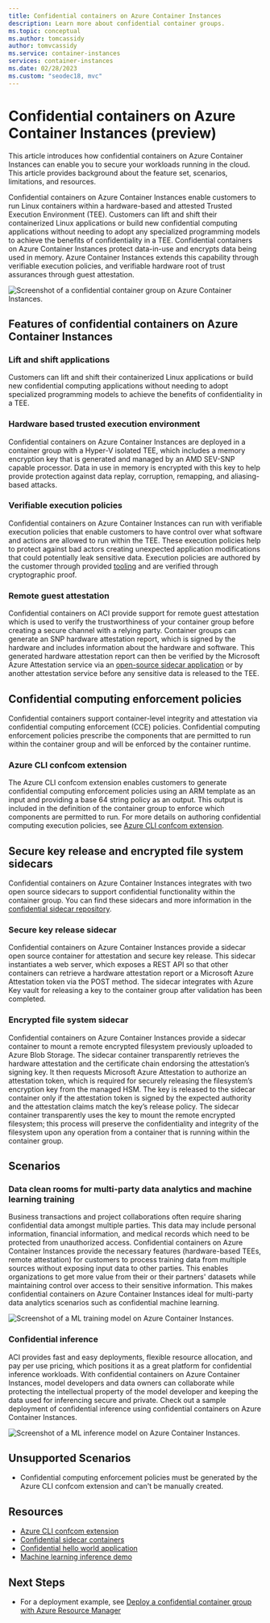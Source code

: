 ```yaml
---
title: Confidential containers on Azure Container Instances
description: Learn more about confidential container groups. 
ms.topic: conceptual
ms.author: tomcassidy
author: tomvcassidy
ms.service: container-instances
services: container-instances
ms.date: 02/28/2023
ms.custom: "seodec18, mvc"
---
```


# Confidential containers on Azure Container Instances (preview)
This article introduces how confidential containers on Azure Container Instances can enable you to secure your workloads running in the cloud. This article provides background about the feature set, scenarios, limitations, and resources.

Confidential containers on Azure Container Instances enable customers to run Linux containers within a hardware-based and attested Trusted Execution Environment (TEE). Customers can lift and shift their containerized Linux applications or build new confidential computing applications without needing to adopt any specialized programming models to achieve the benefits of confidentiality in a TEE. Confidential containers on Azure Container Instances protect data-in-use and encrypts data being used in memory. Azure Container Instances extends this capability through verifiable execution policies, and verifiable hardware root of trust assurances through guest attestation.

   ![Screenshot of a confidential container group on Azure Container Instances.](media/container-instances-confidential-containers-tutorials/confidential-containers-aci-tee.png)

## Features of confidential containers on Azure Container Instances

### Lift and shift applications 
Customers can lift and shift their containerized Linux applications or build new confidential computing applications without needing to adopt specialized programming models to achieve the benefits of confidentiality in a TEE. 

### Hardware based trusted execution environment 
Confidential containers on Azure Container Instances are deployed in a container group with a Hyper-V isolated TEE, which includes a memory encryption key that is generated and managed by an AMD SEV-SNP capable processor. Data in use in memory is encrypted with this key to help provide protection against data replay, corruption, remapping, and aliasing-based attacks.  

### Verifiable execution policies
Confidential containers on Azure Container Instances can run with verifiable execution policies that enable customers to have control over what software and actions are allowed to run within the TEE. These execution policies help to protect against bad actors creating unexpected application modifications that could potentially leak sensitive data.  Execution policies are authored by the customer through provided [tooling](https://github.com/Azure/azure-cli-extensions/blob/main/src/confcom/azext_confcom/README.md) and are verified through cryptographic proof. 

### Remote guest attestation
Confidential containers on ACI provide support for remote guest attestation which is used to verify the trustworthiness of your container group before creating a secure channel with a relying party. Container groups can generate an SNP hardware attestation report, which is signed by the hardware and includes information about the hardware and software. This generated hardware attestation report can then be verified by the Microsoft Azure Attestation service via an [open-source sidecar application](https://github.com/microsoft/confidential-sidecar-containers) or by another attestation service before any sensitive data is released to the TEE. 

## Confidential computing enforcement policies 
Confidential containers support container-level integrity and attestation via confidential computing enforcement (CCE) policies. Confidential computing enforcement policies prescribe the components that are permitted to run within the container group and will be enforced by the container runtime. 

### Azure CLI confcom extension 
The Azure CLI confcom extension enables customers to generate confidential computing enforcement policies using an ARM template as an input and providing a base 64 string policy as an output. This output is included in the definition of the container group to enforce which components are permitted to run. For more details on authoring confidential computing execution policies, see [Azure CLI confcom extension](https://github.com/Azure/azure-cli-extensions/blob/main/src/confcom/azext_confcom/README.md).


## Secure key release and encrypted file system sidecars
Confidential containers on Azure Container Instances integrates with two open source sidecars to support confidential functionality within the container group.  You can find these sidecars and more information in the [confidential sidecar repository](https://github.com/microsoft/confidential-sidecar-containers).

### Secure key release sidecar 
Confidential containers on Azure Container Instances provide a sidecar open source container for attestation and secure key release. This sidecar instantiates a web server, which exposes a REST API so that other containers can retrieve a hardware attestation report or a Microsoft Azure Attestation token via the POST method. The sidecar integrates with Azure Key vault for releasing a key to the container group after validation has been completed.

### Encrypted file system sidecar 
Confidential containers on Azure Container Instances provide a sidecar container to mount a remote encrypted filesystem previously uploaded to Azure Blob Storage. The sidecar container transparently retrieves the hardware attestation and the certificate chain endorsing the attestation’s signing key. It then requests Microsoft Azure Attestation to authorize an attestation token, which is required for securely releasing the filesystem’s encryption key from the managed HSM. The key is released to the sidecar container only if the attestation token is signed by the expected authority and the attestation claims match the key’s release policy. The sidecar container transparently uses the key to mount the remote encrypted filesystem; this process will preserve the confidentiality and integrity of the filesystem upon any operation from a container that is running within the container group.

## Scenarios 

### Data clean rooms for multi-party data analytics and machine learning training
Business transactions and project collaborations often require sharing confidential data amongst multiple parties. This data may include personal information, financial information, and medical records which need to be protected from unauthorized access. Confidential containers on Azure Container Instances provide the necessary features (hardware-based TEEs, remote attestation) for customers to process training data from multiple sources without exposing input data to other parties. This enables organizations to get more value from their or their partners' datasets while maintaining  control over access to their sensitive information. This makes confidential containers on Azure Container Instances ideal for multi-party data analytics scenarios such as confidential machine learning. 

   ![Screenshot of a ML training model on Azure Container Instances.](media/container-instances-confidential-containers-tutorials/confidential-containers-aci-ml-training.png)

### Confidential inference
ACI provides fast and easy deployments, flexible resource allocation, and pay per use pricing, which positions it as a great platform for confidential inference workloads. With confidential containers on Azure Container Instances, model developers and data owners can collaborate while protecting the intellectual property of the model developer and keeping the data used for inferencing secure and private. Check out a sample deployment of confidential inference using confidential containers on Azure Container Instances.  

   ![Screenshot of a ML inference model on Azure Container Instances.](media/container-instances-confidential-containers-tutorials/confidential-containers-aci-ml-inference.png)

## Unsupported Scenarios
* Confidential computing enforcement policies must be generated by the Azure CLI confcom extension and can't be manually created.

## Resources 

* [Azure CLI confcom extension](https://github.com/Azure/azure-cli-extensions/blob/main/src/confcom/azext_confcom/README.md) 
* [Confidential sidecar containers](https://github.com/microsoft/confidential-sidecar-containers)
* [Confidential hello world application](aka.ms/ccacihelloworld)
* [Machine learning inference demo](aka.ms/ccaciinference)

## Next Steps 

* For a deployment example, see [Deploy a confidential container group with Azure Resource Manager](./container-instances-tutorial-deploy-confidential-containers-cce-arm.md)
